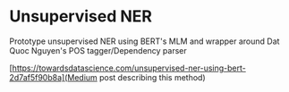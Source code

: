 # Unsupervised NER
Prototype unsupervised NER using BERT's MLM and wrapper around Dat Quoc Nguyen's POS tagger/Dependency parser


[https://towardsdatascience.com/unsupervised-ner-using-bert-2d7af5f90b8a](Medium post describing this method)
